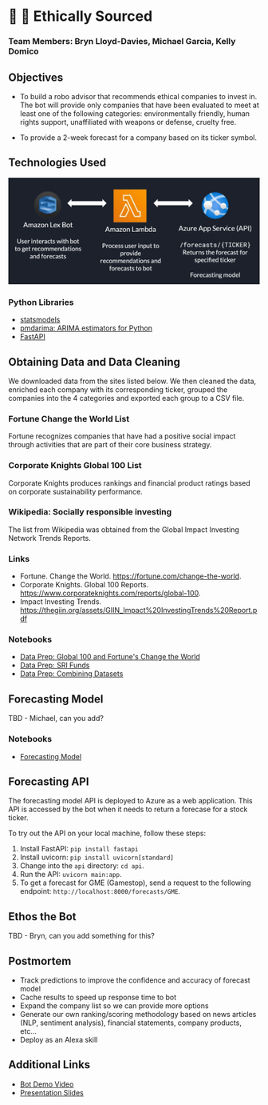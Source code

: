 # :gem: :raised_hands: Ethically Sourced

### Team Members: Bryn Lloyd-Davies, Michael Garcia, Kelly Domico

## Objectives

- To build a robo advisor that recommends ethical companies to invest in. The bot will provide only companies that have been evaluated to meet at least one of the following categories: environmentally friendly, human rights support, unaffiliated with weapons or defense, cruelty free.

- To provide a 2-week forecast for a company based on its ticker symbol.

## Technologies Used

![Technologies used](tech_used.png)

### Python Libraries
- [statsmodels](https://www.statsmodels.org/stable/index.html)
- [pmdarima: ARIMA estimators for Python](https://alkaline-ml.com/pmdarima/)
- [FastAPI](https://fastapi.tiangolo.com/)

## Obtaining Data and Data Cleaning

We downloaded data from the sites listed below. We then cleaned the data, enriched each company with its corresponding ticker, grouped the companies into the 4 categories and exported each group to a CSV file.

### Fortune Change the World List

Fortune recognizes companies that have had a positive social impact through activities that are part of their core business strategy.

### Corporate Knights Global 100 List

Corporate Knights produces rankings and financial product ratings based on corporate sustainability performance.

### Wikipedia: Socially responsible investing

The list from Wikipedia was obtained from the Global Impact Investing Network Trends Reports.

### Links
- Fortune. Change the World. https://fortune.com/change-the-world.
- Corporate Knights. Global 100 Reports. https://www.corporateknights.com/reports/global-100. 
- Impact Investing Trends. https://thegiin.org/assets/GIIN_Impact%20InvestingTrends%20Report.pdf

### Notebooks

- [Data Prep: Global 100 and Fortune's Change the World](notebooks/company_data_cleanup.ipynb)
- [Data Prep: SRI Funds](notebooks/sri_funds_data.ipynb)
- [Data Prep: Combining Datasets](notebooks/combine_company_databases.ipynb)

## Forecasting Model

TBD - Michael, can you add?

### Notebooks

- [Forecasting Model](notebooks/data_model.ipynb)

## Forecasting API

The forecasting model API is deployed to Azure as a web application. This API is accessed by the bot when it needs to return a forecase for a stock ticker.

To try out the API on your local machine, follow these steps:

1. Install FastAPI: `pip install fastapi`
2. Install uvicorn: `pip install uvicorn[standard]`
3. Change into the `api` directory: `cd api`.
4. Run the API: `uvicorn main:app`.
5. To get a forecast for GME (Gamestop), send a request to the following endpoint: `http://localhost:8000/forecasts/GME`.

## Ethos the Bot

TBD - Bryn, can you add something for this?

## Postmortem

- Track predictions to improve the confidence and accuracy of forecast model
- Cache results to speed up response time to bot
- Expand the company list so we can provide more options
- Generate our own ranking/scoring methodology based on news articles (NLP, sentiment analysis), financial statements, company products, etc...
- Deploy as an Alexa skill
 
## Additional Links

- [Bot Demo Video](bot/bot_recording.mov)
- [Presentation Slides](project-slides.pdf)